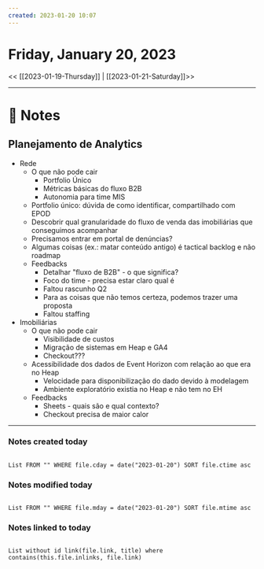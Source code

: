 ```yaml
---
created: 2023-01-20 10:07
---
```


# Friday, January 20, 2023

<< [[2023-01-19-Thursday]] | [[2023-01-21-Saturday]]>>

---

# 📝 Notes
## Planejamento de Analytics
- Rede
	- O que não pode cair
		- Portfolio Único
		- Métricas básicas do fluxo B2B
		- Autonomia para time MIS
	- Portfolio único: dúvida de como identificar, compartilhado com EPOD
	- Descobrir qual granularidade do fluxo de venda das imobiliárias que conseguimos acompanhar
	- Precisamos entrar em portal de denúncias?
	- Algumas coisas (ex.: matar conteúdo antigo) é tactical backlog e não roadmap
	- Feedbacks
		- Detalhar "fluxo de B2B" - o que significa?
		- Foco do time - precisa estar claro qual é
		- Faltou rascunho Q2
		- Para as coisas que não temos certeza, podemos trazer uma proposta
		- Faltou staffing
- Imobiliárias
	- O que não pode cair
		- Visibilidade de custos
		- Migração de sistemas em Heap e GA4
		- Checkout???
	- Acessibilidade dos dados de Event Horizon com relação ao que era no Heap
		- Velocidade para disponibilização do dado devido à modelagem
		- Ambiente exploratório existia no Heap e não tem no EH
	- Feedbacks
		- Sheets - quais são e qual contexto?
		- Checkout precisa de maior calor

---

### Notes created today

```dataview

List FROM "" WHERE file.cday = date("2023-01-20") SORT file.ctime asc

```

### Notes modified today

```dataview

List FROM "" WHERE file.mday = date("2023-01-20") SORT file.mtime asc

```

### Notes linked to today

```dataview 

List without id link(file.link, title) where contains(this.file.inlinks, file.link)

```